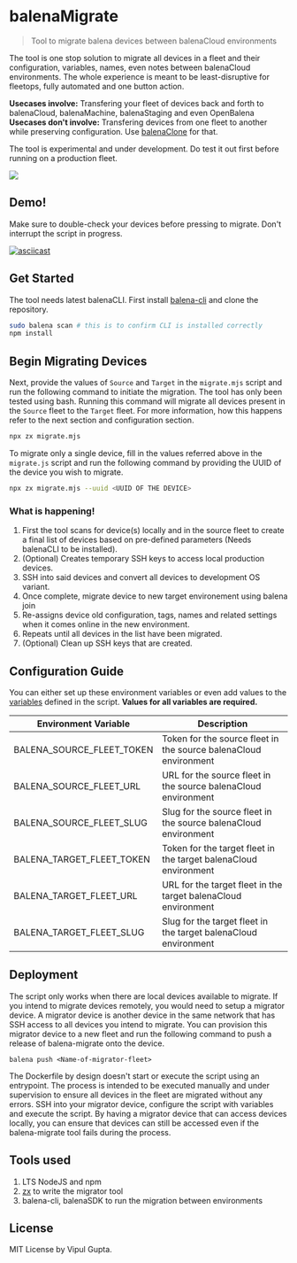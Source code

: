 # balenaMigrate

> Tool to migrate balena devices between balenaCloud environments

The tool is one stop solution to migrate all devices in a fleet and their configuration, variables, names, even notes between balenaCloud environments. The whole experience is meant to be least-disruptive for fleetops, fully automated and one button action. 

**Usecases involve:** Transfering your fleet of devices back and forth to balenaCloud, balenaMachine, balenaStaging and even OpenBalena 
**Usecases don't involve:** Transfering devices from one fleet to another while preserving configuration. Use [balenaClone](https://github.com/balena-io-experimental/balenaclone) for that.

The tool is experimental and under development. Do test it out first before running on a production fleet.

![](https://github.com/balena-io/docs/assets/22801822/47984791-43c0-4ca4-b2f9-e5b88c03a1c0)

## Demo!

Make sure to double-check your devices before pressing <enter> to migrate. Don't interrupt the script in progress. 

[![asciicast](https://asciinema.org/a/601026.svg)](https://asciinema.org/a/601026)

## Get Started 

The tool needs latest balenaCLI. First install [balena-cli](https://github.com/balena-io/balena-cli/blob/master/INSTALL.md) and clone the repository. 

```bash
sudo balena scan # this is to confirm CLI is installed correctly
npm install
```

## Begin Migrating Devices 

Next, provide the values of `Source` and `Target` in the `migrate.mjs` script and run the following command to initiate the migration. The tool has only been tested using bash. Running this command will migrate all devices present in the `Source` fleet to the `Target` fleet. For more information, how this happens refer to the next section and configuration section. 

```bash
npx zx migrate.mjs
```

To migrate only a single device, fill in the values referred above in the `migrate.js` script and run the following command by providing the UUID of the device you wish to migrate. 

```bash
npx zx migrate.mjs --uuid <UUID OF THE DEVICE>
```


### What is happening!

1. First the tool scans for device(s) locally and in the source fleet to create a final list of devices based on pre-defined parameters (Needs balenaCLI to be installed). 
2. (Optional) Creates temporary SSH keys to access local production devices. 
3. SSH into said devices and convert all devices to development OS variant. 
4. Once complete, migrate device to new target environement using balena join 
5. Re-assigns device old configuration, tags, names and related settings when it comes online in the new environment.
6. Repeats until all devices in the list have been migrated.  
7. (Optional) Clean up SSH keys that are created.

## Configuration Guide

You can either set up these environment variables or even add values to the [variables](https://github.com/vipulgupta2048/balena-migrate/blob/632219ec887ff28fcf9c503a6f078996f0227d80/migrate.mjs#L12-L18) defined in the script. **Values for all variables are required.**

| Environment Variable      | Description                                                      |
| ------------------------- | ---------------------------------------------------------------- |
| BALENA_SOURCE_FLEET_TOKEN | Token for the source fleet in the source balenaCloud environment |
| BALENA_SOURCE_FLEET_URL   | URL for the source fleet in the source balenaCloud environment   |
| BALENA_SOURCE_FLEET_SLUG  | Slug for the source fleet in the source balenaCloud environment  |
| BALENA_TARGET_FLEET_TOKEN | Token for the target fleet in the target balenaCloud environment |
| BALENA_TARGET_FLEET_URL   | URL for the target fleet in the target balenaCloud environment   |
| BALENA_TARGET_FLEET_SLUG  | Slug for the target fleet in the target balenaCloud environment  |

## Deployment

The script only works when there are local devices available to migrate. If you intend to migrate devices remotely, you would need to setup a migrator device. A migrator device is another device in the same network that has SSH access to all devices you intend to migrate. You can provision this migrator device to a new fleet and run the following command to push a release of balena-migrate onto the device. 

```
balena push <Name-of-migrator-fleet>
```

The Dockerfile by design doesn't start or execute the script using an entrypoint. The process is intended to be executed manually and under supervision to ensure all devices in the fleet are migrated without any errors. SSH into your migrator device, configure the script with variables and execute the script. By having a migrator device that can access devices locally, you can ensure that devices can still be accessed even if the balena-migrate tool fails during the process. 

## Tools used

1. LTS NodeJS and npm 
2. [zx](https://github.com/google/zx) to write the migrator tool
3. balena-cli, balenaSDK to run the migration between environments 


## License

MIT License by Vipul Gupta.